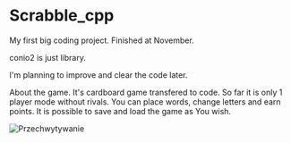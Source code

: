 # Scrabble_cpp
My first big coding project. Finished at November.

conio2 is just library.

I'm planning to improve and clear the code later.

About the game.
It's cardboard game transfered to code.
So far it is only 1 player mode without rivals.
You can place words, change letters and earn points. It is possible to save and load the game as You wish.

![Przechwytywanie](https://user-images.githubusercontent.com/49735204/73759697-9cbea000-476c-11ea-85d3-ec37744fad13.PNG)
